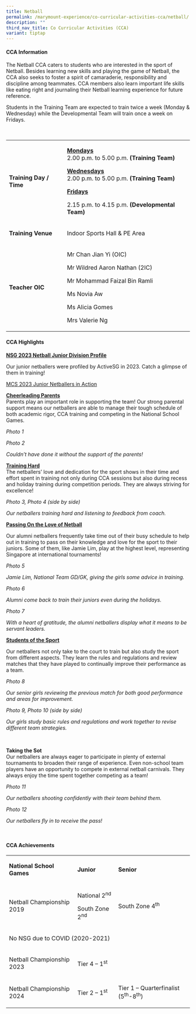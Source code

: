 ```yaml
---
title: Netball
permalink: /marymount-experience/co-curricular-activities-cca/netball/
description: ""
third_nav_title: Co Curricular Activities (CCA)
variant: tiptap
---
```

<h4><strong>CCA Information</strong></h4>
<p>The Netball CCA caters to students who are interested in the sport of
Netball. Besides learning new skills and playing the game of Netball, the
CCA also seeks to foster a spirit of camaraderie, responsibility and discipline
among teammates. CCA members also learn important life skills like eating
right and journaling their Netball learning experience for future reference.</p>
<p>Students in the Training Team are expected to train twice a week (Monday
&amp; Wednesday) while the Developmental Team will train once a week on
Fridays.</p>
<p>
<br>
</p>
<p></p>
<table style="minWidth: 50px">
<colgroup>
<col>
<col>
</colgroup>
<tbody>
<tr>
<td rowspan="1" colspan="1">
<p><strong>Training Day / Time</strong>
</p>
</td>
<td rowspan="1" colspan="1">
<p><strong><u>Mondays</u><br></strong>2.00 p.m. to 5.00 p.m.&nbsp;<strong>(Training Team)<br></strong>
</p>
<p><strong><u>Wednesdays</u></strong>
<br>2.00 p.m. to 5.00 p.m.&nbsp;<strong>(Training Team)</strong>
</p>
<p></p>
<p><strong><u>Fridays</u></strong>
</p>
<p>2.15 p.m. to 4.15 p.m.&nbsp;<strong>(Developmental Team)</strong>
</p>
</td>
</tr>
<tr>
<td rowspan="1" colspan="1">
<p><strong>Training Venue</strong>
</p>
</td>
<td rowspan="1" colspan="1">
<p>Indoor Sports Hall &amp; PE Area&nbsp;</p>
</td>
</tr>
<tr>
<td rowspan="1" colspan="1">
<p><strong>Teacher OIC</strong>
</p>
</td>
<td rowspan="1" colspan="1">
<p>Mr Chan Jian Yi (OIC)</p>
<p>Mr Wildred Aaron Nathan (2IC)</p>
<p>Mr Mohammad Faizal Bin Ramli</p>
<p>Ms Novia Aw</p>
<p>Ms Alicia Gomes</p>
<p>Mrs Valerie Ng</p>
</td>
</tr>
</tbody>
</table>
<p></p>
<p></p>
<h4><strong>CCA Highlights</strong></h4>
<p><strong><u>NSG 2023 Netball Junior Division Profile</u></strong>
</p>
<p>Our junior netballers were profiled by ActiveSG in 2023. Catch a glimpse
of them in training!</p>
<p><a href="https://youtu.be/aooa_dTLS9s?list=PLacjonquV879LXB7gGDo9JwkcTah6z9a0" rel="noopener nofollow" target="_blank">MCS 2023 Junior Netballers in Action</a>
</p>
<p></p>
<p><strong><u>Cheerleading Parents</u></strong>
<br>Parents play an important role in supporting the team! Our strong parental
support means our netballers are able to manage their tough schedule of
both academic rigor, CCA training and competing in the National School
Games.</p>
<p><em>Photo 1</em>
</p>
<p><em>Photo 2</em>
</p>
<p><em>Couldn’t have done it without the support of the parents!</em>
</p>
<p></p>
<p><strong><u>Training Hard</u></strong>
<br>The netballers’ love and dedication for the sport shows in their time
and effort spent in training not only during CCA sessions but also during
recess and holiday training during competition periods. They are always
striving for excellence!</p>
<p><em>Photo 3, Photo 4 (side by side)</em>
</p>
<p><em>Our netballers training hard and listening to feedback from coach.</em>
</p>
<p></p>
<p><strong><u>Passing On the Love of Netball</u></strong>
</p>
<p>Our alumni netballers frequently take time out of their busy schedule
to help out in training to pass on their knowledge and love for the sport
to their juniors. Some of them, like Jamie Lim, play at the highest level,
representing Singapore at international tournaments!</p>
<p><em>Photo 5</em>
</p>
<p><em>Jamie Lim, National Team GD/GK, giving the girls some advice in training.</em>
</p>
<p><em>Photo 6</em>
</p>
<p><em>Alumni come back to train their juniors even during the holidays.</em>
</p>
<p><em>Photo 7</em>
</p>
<p><em>With a heart of gratitude, the alumni netballers display what it means to be servant leaders.</em>
</p>
<p></p>
<p><strong><u>Students of the Sport</u></strong>
</p>
<p>Our netballers not only take to the court to train but also study the
sport from different aspects. They learn the rules and regulations and
review matches that they have played to continually improve their performance
as a team.</p>
<p><em>Photo 8</em>
</p>
<p><em>Our senior girls reviewing the previous match for both good performance and areas for improvement.</em>
</p>
<p><em>Photo 9, Photo 10 (side by side)</em>
</p>
<p><em>Our girls study basic rules and regulations and work together to revise different team strategies.</em>
</p>
<p><em>&nbsp;</em>
</p>
<p><strong>Taking the Sot</strong>
<br>Our netballers are always eager to participate in plenty of external tournaments
to broaden their range of experience. Even non-school team players have
an opportunity to compete in external netball carnivals. They always enjoy
the time spent together competing as a team!</p>
<p><em>Photo 11</em>
</p>
<p><em>Our netballers shooting confidently with their team behind them.</em>
</p>
<p><em>Photo 12</em>
</p>
<p><em>Our netballers fly in to receive the pass!</em>
</p>
<p>
<br>
</p>
<p></p>
<h4><strong>CCA Achievements</strong></h4>
<table style="minWidth: 75px">
<colgroup>
<col>
<col>
<col>
</colgroup>
<tbody>
<tr>
<td rowspan="1" colspan="1">
<p><strong>National School Games</strong>
</p>
</td>
<td rowspan="1" colspan="1">
<p><strong>Junior</strong>
</p>
</td>
<td rowspan="1" colspan="1">
<p><strong>Senior</strong>
</p>
</td>
</tr>
<tr>
<td rowspan="1" colspan="1">
<p>Netball Championship 2019</p>
</td>
<td rowspan="1" colspan="1">
<p>National 2<sup>nd</sup>
</p>
<p>South Zone 2<sup>nd</sup>
</p>
</td>
<td rowspan="1" colspan="1">
<p>South Zone 4<sup>th</sup>
</p>
</td>
</tr>
<tr>
<td rowspan="1" colspan="3">
<p>No NSG due to COVID (2020-2021)</p>
</td>
</tr>
<tr>
<td rowspan="1" colspan="1">
<p>Netball Championship 2023</p>
</td>
<td rowspan="1" colspan="1">
<p>Tier 4 – 1<sup>st</sup>
</p>
</td>
<td rowspan="1" colspan="1">
<p>&nbsp;</p>
</td>
</tr>
<tr>
<td rowspan="1" colspan="1">
<p>Netball Championship 2024</p>
</td>
<td rowspan="1" colspan="1">
<p>Tier 2 – 1<sup>st</sup>
</p>
</td>
<td rowspan="1" colspan="1">
<p>Tier 1 – Quarterfinalist (5<sup>th</sup>-8<sup>th</sup>)</p>
</td>
</tr>
</tbody>
</table>
<p></p>